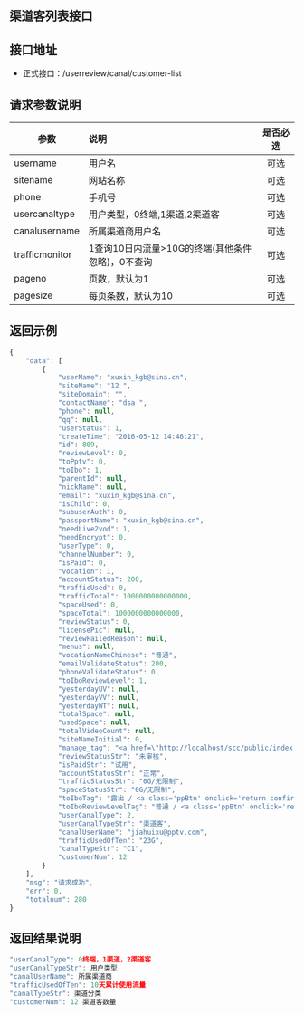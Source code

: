 渠道客列表接口
----------

接口地址
----------
  * 正式接口：/userreview/canal/customer-list

请求参数说明
----------
|  参数         |说明          |是否必选|
| ------------- |:-------------|:-----:|
| username            | 用户名 |可选    |
| sitename            | 网站名称 |可选    |
| phone      | 手机号  |可选    |
| usercanaltype       | 用户类型，0终端,1渠道,2渠道客 |可选    |
| canalusername       | 所属渠道商用户名 |可选    |
| trafficmonitor       | 1查询10日内流量>10G的终端(其他条件忽略)，0不查询 |可选    |
| pageno      | 页数，默认为1 |可选    |
| pagesize      | 每页条数，默认为10 |可选    |
返回示例
----------
```javascript
{
    "data": [
        {
            "userName": "xuxin_kgb@sina.cn",
            "siteName": "12 ",
            "siteDomain": "",
            "contactName": "dsa ",
            "phone": null,
            "qq": null,
            "userStatus": 1,
            "createTime": "2016-05-12 14:46:21",
            "id": 809,
            "reviewLevel": 0,
            "toPptv": 0,
            "toIbo": 1,
            "parentId": null,
            "nickName": null,
            "email": "xuxin_kgb@sina.cn",
            "isChild": 0,
            "subuserAuth": 0,
            "passportName": "xuxin_kgb@sina.cn",
            "needLive2vod": 1,
            "needEncrypt": 0,
            "userType": 0,
            "channelNumber": 0,
            "isPaid": 0,
            "vocation": 1,
            "accountStatus": 200,
            "trafficUsed": 0,
            "trafficTotal": 1000000000000000,
            "spaceUsed": 0,
            "spaceTotal": 1000000000000000,
            "reviewStatus": 0,
            "licensePic": null,
            "reviewFailedReason": null,
            "menus": null,
            "vocationNameChinese": "普通",
            "emailValidateStatus": 200,
            "phoneValidateStatus": 0,
            "toIboReviewLevel": 1,
            "yesterdayUV": null,
            "yesterdayVV": null,
            "yesterdayWT": null,
            "totalSpace": null,
            "usedSpace": null,
            "totalVideoCount": null,
            "siteNameInitial": 0,
            "manage_tag": "<a href=\"http://localhost/scc/public/index.php/userreview/user/subuser?id=xuxin_kgb@sina.cn&subuserauth=1\">开启子账户</a>",
            "reviewStatusStr": "未审核",
            "isPaidStr": "试用",
            "accountStatusStr": "正常",
            "trafficStatusStr": "0G/无限制",
            "spaceStatusStr": "0G/无限制",
            "toIboTag": "露出 / <a class='ppBtn' onclick='return confirm(\"当日只能修改一次哦！确认修改吗？\")' href=\"http://localhost/scc/public/index.php/userreview/user/edit-to-ibo?id=xuxin_kgb@sina.cn&toibo=0\">不露出</a>",
            "toIboReviewLevelTag": "普通 / <a class='ppBtn' onclick='return confirm(\"当日只能修改一次哦！确认修改吗？\")' href=\"http://localhost/scc/public/index.php/userreview/user/edit-to-ibo-level?id=xuxin_kgb@sina.cn&to_ibo_review_level=0\">设为免审</a>",
            "userCanalType": 2,
            "userCanalTypeStr": "渠道客",
            "canalUserName": "jiahuixu@pptv.com",
            "trafficUsedOfTen": "23G",
            "canalTypeStr": "C1",
            "customerNum": 12
        }
    ],
    "msg": "请求成功",
    "err": 0,
    "totalnum": 280
}
```

返回结果说明
----------
```javascript
"userCanalType": 0终端，1渠道，2渠道客
"userCanalTypeStr": 用户类型
"canalUserName": 所属渠道商
"trafficUsedOfTen": 10天累计使用流量
"canalTypeStr": 渠道分类
"customerNum": 12 渠道客数量
```